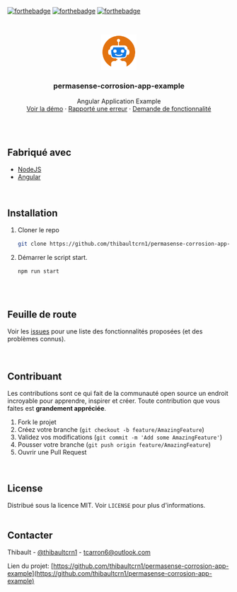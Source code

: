 [![forthebadge](https://forthebadge.com/images/badges/made-with-typescript.svg)](https://www.typescriptlang.org/)
[![forthebadge](https://forthebadge.com/images/badges/uses-git.svg)](https://github.com/)
[![forthebadge](https://forthebadge.com/images/badges/check-it-out.svg)](https://aralium.fr/)

<!-- PROJECT LOGO -->
<br />
<p align="center">
  <a href="https://github.com/thibaultcrn1/permasense-corrosion-app-example">
    <img src="assets/icon.png" alt="Logo" width="80" height="80">
  </a>

  <h3 align="center">permasense-corrosion-app-example</h3>

  <p align="center">
    Angular Application Example
    <br />
    <a href="https://github.com/thibaultcrn1/permasense-corrosion-app-example">Voir la démo</a>
    ·
    <a href="https://github.com/thibaultcrn1/permasense-corrosion-app-example/issues">Rapporté une erreur</a>
    ·
    <a href="https://github.com/thibaultcrn1/permasense-corrosion-app-example/issues">Demande de fonctionnalité</a>
  </p>
</p>
<br />
<br />

## Fabriqué avec
<!-- MADE WITH-->
* [NodeJS](https://nodejs.org/en/)
* [Angular](https://angular.io/)
<br />

## Installation

1. Cloner le repo
   ```sh
   git clone https://github.com/thibaultcrn1/permasense-corrosion-app-example.git
   ```
2. Démarrer le script start.
   ```sh
   npm run start
   ```
   
<br />
<br />

<!-- ROADMAP -->
## Feuille de route

Voir les [issues](https://github.com/thibaultcrn1/permasense-corrosion-app-example/issues) pour une liste des fonctionnalités proposées (et des problèmes connus).
<br />
<br />
<br />

<!-- CONTRIBUTING -->
## Contribuant

Les contributions sont ce qui fait de la communauté open source un endroit incroyable pour apprendre, inspirer et créer. Toute contribution que vous faites est **grandement appréciée**.

1. Fork le projet
2. Créez votre branche (`git checkout -b feature/AmazingFeature`)
3. Validez vos modifications (`git commit -m 'Add some AmazingFeature'`)
4. Pousser votre branche (`git push origin feature/AmazingFeature`)
5. Ouvrir une Pull Request
<br />

<!-- LICENSE -->
## License

Distribué sous la licence MIT. Voir `LICENSE` pour plus d'informations.
<br />
<br />

<!-- CONTACT -->
## Contacter

Thibault - [@thibaultcrn1](https://github.com/thibaultcrn1) - tcarron6@outlook.com

Lien du projet: [https://github.com/thibaultcrn1/permasense-corrosion-app-example](https://github.com/thibaultcrn1/permasense-corrosion-app-example)
